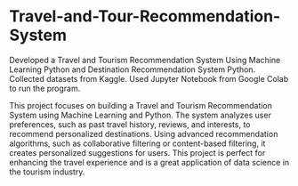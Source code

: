 # Travel-and-Tour-Recommendation-System

Developed a Travel and Tourism Recommendation System Using Machine Learning Python and Destination Recommendation System Python. Collected datasets from Kaggle. Used Jupyter Notebook from Google Colab to run the program.

This project focuses on building a Travel and Tourism Recommendation System using Machine Learning and Python. The system analyzes user preferences, such as past travel history, reviews, and interests, to recommend personalized destinations. Using advanced recommendation algorithms, such as collaborative filtering or content-based filtering, it creates personalized suggestions for users. This project is perfect for enhancing the travel experience and is a great application of data science in the tourism industry.
